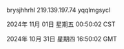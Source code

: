 brysjhhrhl 219.139.197.74 yqqlmgsycl

2024年 11月 01日 星期五 00:50:02 CST

2024年 10月 31日 星期四 16:50:02 GMT
